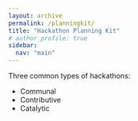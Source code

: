 ```yaml
---
layout: archive
permalink: /planningkit/
title: "Hackathon Planning Kit"
# author_profile: true
sidebar:
  nav: "main"
---
```


Three common types of hackathons:
* Communal
* Contributive
* Catalytic
